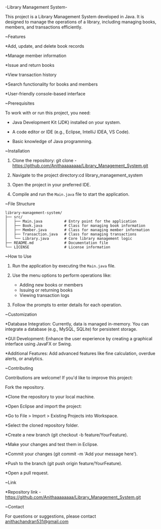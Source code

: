 -Library Management System-


This project is a Library Management System developed in Java. It is designed to manage the operations of a library, including managing books, members, and transactions efficiently.


~Features

*Add, update, and delete book records

*Manage member information

*Issue and return books

*View transaction history

*Search functionality for books and members

*User-friendly console-based interface


~Prerequisites

To work with or run this project, you need:

* Java Development Kit (JDK) installed on your system.

* A code editor or IDE (e.g., Eclipse, IntelliJ IDEA, VS Code).

* Basic knowledge of Java programming.


~Installation

1. Clone the repository:
   git clone - https://github.com/Anithaaaaaaaa/Library_Management_System.git
   
2. Navigate to the project directory:cd library_management_system

3. Open the project in your preferred IDE.

4. Compile and run the `Main.java` file to start the application.


~File Structure

```
library-management-system/
├── src/
│   ├── Main.java          # Entry point for the application
│   ├── Book.java          # Class for managing book information
│   ├── Member.java        # Class for managing member information
│   ├── Transaction.java   # Class for managing transactions
│   └── Library.java       # Core library management logic
├── README.md              # Documentation file
└── LICENSE                # License information
```


~How to Use

1. Run the application by executing the `Main.java` file.

2. Use the menu options to perform operations like:
   - Adding new books or members
   - Issuing or returning books
   - Viewing transaction logs

3. Follow the prompts to enter details for each operation.


~Customization

*Database Integration: Currently, data is managed in-memory. You can integrate a database (e.g., MySQL, SQLite) for persistent storage.

*GUI Development: Enhance the user experience by creating a graphical interface using JavaFX or Swing.

*Additional Features: Add advanced features like fine calculation, overdue alerts, or analytics.


~Contributing


Contributions are welcome! If you'd like to improve this project:

Fork the repository.

*Clone the repository to your local machine.

*Open Eclipse and import the project:

*Go to File > Import > Existing Projects into Workspace.

*Select the cloned repository folder.

*Create a new branch (git checkout -b feature/YourFeature).

*Make your changes and test them in Eclipse.

*Commit your changes (git commit -m 'Add your message here').

*Push to the branch (git push origin feature/YourFeature).

*Open a pull request.


~Link

*Repository link - https://github.com/Anithaaaaaaaa/Library_Management_System.git

~Contact

For questions or suggestions, please contact anithachandran531@gmail.com









